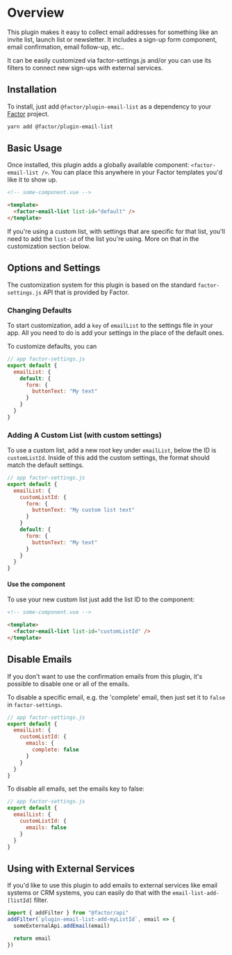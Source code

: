 # Overview

This plugin makes it easy to collect email addresses for something like an invite list, launch list or newsletter.
It includes a sign-up form component, email confirmation, email follow-up, etc..

It can be easily customized via factor-settings.js and/or you can use its filters to connect new sign-ups with external services.

## Installation

To install, just add `@factor/plugin-email-list` as a dependency to your [Factor](https://factor.dev) project.

```bash
yarn add @factor/plugin-email-list
```

## Basic Usage

Once installed, this plugin adds a globally available component: `<factor-email-list />`. You can place this anywhere in your Factor templates you'd like it to show up.

```html
<!-- some-component.vue -->

<template>
  <factor-email-list list-id="default" />
</template>
```

If you're using a custom list, with settings that are specific for that list, you'll need to add the `list-id` of the list you're using. More on that in the customization section below.

## Options and Settings

The customization system for this plugin is based on the standard `factor-settings.js` API that is provided by Factor.

### Changing Defaults

To start customization, add a `key` of `emailList` to the settings file in your app. All you need to do is add your settings in the place of the default ones.

To customize defaults, you can

```js
// app factor-settings.js
export default {
  emailList: {
    default: {
      form: {
        buttonText: "My text"
      }
    }
  }
}
```

### Adding A Custom List (with custom settings)

To use a custom list, add a new root key under `emailList`, below the ID is `customListId`. Inside of this add the custom settings, the format should match the default settings.

```js
// app factor-settings.js
export default {
  emailList: {
    customListId: {
      form: {
        buttonText: "My custom list text"
      }
    }
    default: {
      form: {
        buttonText: "My text"
      }
    }
  }
}
```

#### Use the component

To use your new custom list just add the list ID to the component:

```html
<!-- some-component.vue -->

<template>
  <factor-email-list list-id="customListId" />
</template>
```

## Disable Emails

If you don't want to use the confirmation emails from this plugin, it's possible to disable one or all of the emails.

To disable a specific email, e.g. the 'complete' email, then just set it to `false` in `factor-settings`.

```js
// app factor-settings.js
export default {
  emailList: {
    customListId: {
      emails: {
        complete: false
      }
    }
  }
}
```

To disable all emails, set the emails key to false:

```js
// app factor-settings.js
export default {
  emailList: {
    customListId: {
      emails: false
    }
  }
}
```

## Using with External Services

If you'd like to use this plugin to add emails to external services like email systems or CRM systems, you can easily do that with the `email-list-add-[listId]` filter.

```js
import { addFilter } from "@factor/api"
addFilter(`plugin-email-list-add-myListId`, email => {
  someExternalApi.addEmail(email)

  return email
})
```

